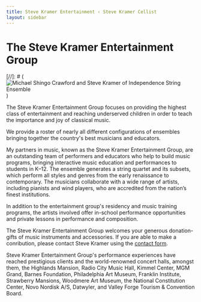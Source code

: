 ```yaml
---
title: Steve Kramer Entertainment ‹ Steve Kramer Cellist
layout: sidebar
---
```

# The Steve Kramer Entertainment Group

[//]: # (![Michael Shingo Crawford and Steve Kramer of Independence String Ensemble](/images/independenceweb.jpg))

The Steve Kramer Entertainment Group focuses on providing the highest class of entertainment and reaching underserved children in order to teach the importance and joy of classical music.

We provide a roster of nearly all different configurations of ensembles bringing together the country's best musicians and educators.

My partners in music, known as the Steve Kramer Entertainment Group, are an outstanding team of performers and educators who help to build music programs, bringing interactive music education and performances to students in K–12. The ensemble generates a string quartet and its subsets, which perform all styles and genres from the early renaissance to contemporary. The musicians collaborate with a wide range of artists, including pianists and wind players, who are accredited from the nation’s finest institutions.

In addition to the entertainment group's residency and music training programs, the artists involved offer in-school performance opportunities and private lessons in performance and composition.

The Steve Kramer Entertainment Group welcomes your generous donation-gifts of music instruments and accessories. If you are able to make a conribution, please contact Steve Kramer using the [contact form](http://stevekramercellist.com/contact.html). 

Steve Kramer Entertainment Group's performance experiences have reached prestigious clients and the world-renowned concert halls, amongst them, the Highlands Mansion, Radio City Music Hall, Kimmel Center, MGM Grand, Barnes Foundation, Philadelphia Art Museum, Franklin Institute, Strawberry Mansions, Woodmere Art Museum, the National Constitution Center, Novo Nordisk A/S, Datwyler, and Valley Forge Tourism & Convention Board.

